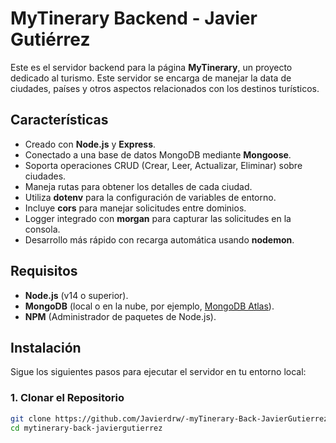 
# MyTinerary Backend - Javier Gutiérrez

Este es el servidor backend para la página **MyTinerary**, un proyecto dedicado al turismo. Este servidor se encarga de manejar la data de ciudades, países y otros aspectos relacionados con los destinos turísticos.

## Características

- Creado con **Node.js** y **Express**.
- Conectado a una base de datos MongoDB mediante **Mongoose**.
- Soporta operaciones CRUD (Crear, Leer, Actualizar, Eliminar) sobre ciudades.
- Maneja rutas para obtener los detalles de cada ciudad.
- Utiliza **dotenv** para la configuración de variables de entorno.
- Incluye **cors** para manejar solicitudes entre dominios.
- Logger integrado con **morgan** para capturar las solicitudes en la consola.
- Desarrollo más rápido con recarga automática usando **nodemon**.

## Requisitos

- **Node.js** (v14 o superior).
- **MongoDB** (local o en la nube, por ejemplo, [MongoDB Atlas](https://www.mongodb.com/cloud/atlas)).
- **NPM** (Administrador de paquetes de Node.js).

## Instalación

Sigue los siguientes pasos para ejecutar el servidor en tu entorno local:

### 1. Clonar el Repositorio

```bash
git clone https://github.com/Javierdrw/-myTinerary-Back-JavierGutierrez.git
cd mytinerary-back-javiergutierrez
